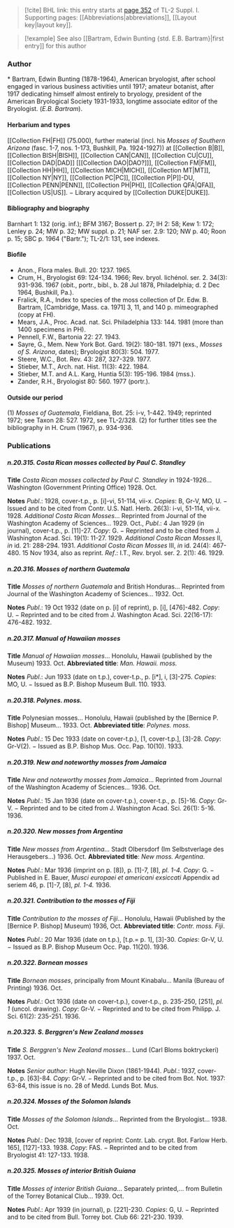 > [!cite] BHL link: this entry starts at [page 352](https://www.biodiversitylibrary.org/item/103858#page/364/mode/1up) of TL-2 Suppl. I.
> Supporting pages: [[Abbreviations|abbreviations]], [[Layout key|layout key]].

> [!example] See also [[Bartram, Edwin Bunting {std. E.B. Bartram}|first entry]] for this author

### Author

\* Bartram, Edwin Bunting (1878-1964), American bryologist, after school engaged in various business activities until 1917; amateur botanist, after 1917 dedicating himself almost entirely to bryology, president of the American Bryological Society 1931-1933, longtime associate editor of the Bryologist. (*E.B. Bartram*).

#### Herbarium and types

[[Collection FH|FH]] (75.000), further material (incl. his *Mosses of Southern Arizona* (fasc. 1-7, nos. 1-173, Bushkill, Pa. 1924-1927)) at [[Collection B|B]], [[Collection BISH|BISH]], [[Collection CAN|CAN]], [[Collection CU|CU]], [[Collection DAD|DAD]] \[[[Collection DAO|DAO?]]\], [[Collection FM|FM]], [[Collection HH|HH]], [[Collection MICH|MICH]], [[Collection MT|MT]], [[Collection NY|NY]], [[Collection PC|PC]], [[Collection P|P]]-DU, [[Collection PENN|PENN]], [[Collection PH|PH]], [[Collection QFA|QFA]], [[Collection US|US]]. − Library acquired by [[Collection DUKE|DUKE]].

#### Bibliography and biography

Barnhart 1: 132 (orig. inf.); BFM 3167; Bossert p. 27; IH 2: 58; Kew 1: 172; Lenley p. 24; MW p. 32; MW suppl. p. 21; NAF ser. 2.9: 120; NW p. 40; Roon p. 15; SBC p. 1964 ("Bartr."); TL-2/1: 131, see indexes.

#### Biofile

- Anon., Flora males. Bull. 20: 1237. 1965.
- Crum, H., Bryologist 69: 124-134. 1966; Rev. bryol. lichénol. ser. 2. 34(3): 931-936. 1967 (obit., portr., bibl., b. 28 Jul 1878, Philadelphia; d. 2 Dec 1964, Bushkill, Pa.).
- Fralick, R.A., Index to species of the moss collection of Dr. Edw. B. Bartram, \[Cambridge, Mass. ca. 1971\] 3, 11, and 140 p. mimeographed (copy at FH).
- Mears, J.A., Proc. Acad. nat. Sci. Philadelphia 133: 144. 1981 (more than 1400 specimens in PH).
- Pennell, F.W., Bartonia 22: 27. 1943.
- Sayre, G., Mem. New York Bot. Gard. 19(2): 180-181. 1971 (exs., *Mosses of S. Arizona*, dates); Bryologist 80(3): 504. 1977.
- Steere, W.C., Bot. Rev. 43: 287, 327-329. 1977.
- Stieber, M.T., Arch. nat. Hist. 11(3): 422. 1984.
- Stieber, M.T. and A.L. Karg, Huntia 5(3): 195-196. 1984 (mss.).
- Zander, R.H., Bryologist 80: 560. 1977 (portr.).

#### Outside our period

(1) *Mosses of Guatemala*, Fieldiana, Bot. 25: i-v, 1-442. 1949; reprinted 1972; see Taxon 28: 527. 1972, see TL-2/328.
(2) for further titles see the bibliography in H. Crum (1967), p. 934-936.

### Publications

##### n.20.315. Costa Rican mosses collected by Paul C. Standley

**Title**
*Costa Rican mosses collected by Paul C. Standley* in 1924-1926... Washington (Government Printing Office) 1928. Oct.

**Notes**
*Publ*.: 1928, cover-t.p., p. \[i\]-vi, 51-114, vii-x. *Copies*: B, Gr-V, MO, U. − Issued and to be cited from Contr. U.S. Natl. Herb. 26(3): i-vi, 51-114, vii-x. 1928.
*Additional Costa Rican Mosses*... Reprinted from Journal of the Washington Academy of Sciences... 1929. Oct., *Publ*.: 4 Jan 1929 (in journal), cover-t.p., p. \[11\]-27. *Copy*: G. − Reprinted and to be cited from J. Washington Acad. Sci. 19(1): 11-27. 1929.
*Additional Costa Rican Mosses* II, *in* id. 21: 288-294. 1931.
*Additional Costa Rican Mosses* III, *in* id. 24(4): 467-480. 15 Nov 1934, also as reprint.
*Ref*.: I.T., Rev. bryol. ser. 2. 2(1): 46. 1929.

##### n.20.316. Mosses of northern Guatemala

**Title**
*Mosses of northern Guatemala* and British Honduras... Reprinted from Journal of the Washington Academy of Sciences... 1932. Oct.

**Notes**
*Publ*.: 19 Oct 1932 (date on p. \[i\] of reprint), p. \[i\], \[476\]-482. *Copy*: U. − Reprinted and to be cited from J. Washington Acad. Sci. 22(16-17): 476-482. 1932.

##### n.20.317. Manual of Hawaiian mosses

**Title**
*Manual of Hawaiian mosses*... Honolulu, Hawaii (published by the Museum) 1933. Oct.
**Abbreviated title**: *Man. Hawaii. moss.*

**Notes**
*Publ*.: Jun 1933 (date on t.p.), cover-t.p., p. \[i\*\], i, \[3\]-275. *Copies*: MO, U. − Issued as B.P. Bishop Museum Bull. 110. 1933.

##### n.20.318. Polynes. moss.

**Title**
Polynesian mosses... Honolulu, Hawaii (published by the \[Bernice P. Bishop\] Museum... 1933. Oct.
**Abbreviated title**: *Polynes. moss.*

**Notes**
*Publ*.: 15 Dec 1933 (date on cover-t.p.), \[1, cover-t.p.\], \[3\]-28. *Copy*: Gr-V(2). − Issued as B.P. Bishop Mus. Occ. Pap. 10(10). 1933.

##### n.20.319. New and noteworthy mosses from Jamaica

**Title**
*New and noteworthy mosses from Jamaica*... Reprinted from Journal of the Washington Academy of Sciences... 1936. Oct.

**Notes**
*Publ*.: 15 Jan 1936 (date on cover-t.p.), cover-t.p., p. \[5\]-16. *Copy*: Gr-V. − Reprinted and to be cited from J. Washington Acad. Sci. 26(1): 5-16. 1936.

##### n.20.320. New mosses from Argentina

**Title**
*New mosses from Argentina*... Stadt Olbersdorf (Im Selbstverlage des Herausgebers...) 1936. Oct.
**Abbreviated title**: *New moss. Argentina*.

**Notes**
*Publ*.: Mar 1936 (imprint on p. \[8\]), p. \[1\]-7, \[8\], *pl. 1-4.* *Copy*: G. − Published in E. Bauer, *Musci europaei et americani exsiccati* Appendix ad seriem 46, p. \[1\]-7, \[8\], *pl. 1-4.* 1936.

##### n.20.321. Contribution to the mosses of Fiji

**Title**
*Contribution to the mosses of Fiji*... Honolulu, Hawaii (Published by the \[Bernice P. Bishop\] Museum) 1936, Oct.
**Abbreviated title**: *Contr. moss. Fiji*.

**Notes**
*Publ*.: 20 Mar 1936 (date on t.p.), \[t.p.= p. 1\], \[3\]-30. *Copies*: Gr-V, U. − Issued as B.P. Bishop Museum Occ. Pap. 11(20). 1936.

##### n.20.322. Bornean mosses

**Title**
*Bornean mosses*, principally from Mount Kinabalu... Manila (Bureau of Printing) 1936. Oct.

**Notes**
*Publ*.: Oct 1936 (date on cover-t.p.), cover-t.p., p. 235-250, \[251\], *pl. 1* (uncol. drawing).
*Copy*: Gr-V. − Reprinted and to be cited from Philipp. J. Sci. 61(2): 235-251. 1936.

##### n.20.323. S. Berggren's New Zealand mosses

**Title**
*S. Berggren's New Zealand mosses*... Lund (Carl Bloms boktryckeri) 1937. Oct.

**Notes**
*Senior author*: Hugh Neville Dixon (1861-1944).
*Publ*.: 1937, cover-t.p., p. \[63\]-84. *Copy*: Gr-V. − Reprinted and to be cited from Bot. Not. 1937: 63-84, this issue is no. 28 of Medd. Lunds Bot. Mus.

##### n.20.324. Mosses of the Solomon Islands

**Title**
*Mosses of the Solomon Islands*... Reprinted from the Bryologist... 1938. Oct.

**Notes**
*Publ*.: Dec 1938, \[cover of reprint: Contr. Lab. crypt. Bot. Farlow Herb. 165\], \[127\]-133. 1938. *Copy*: FAS. − Reprinted and to be cited from Bryologist 41: 127-133. 1938.

##### n.20.325. Mosses of interior British Guiana

**Title**
*Mosses of interior British Guiana*... Separately printed,... from Bulletin of the Torrey Botanical Club... 1939. Oct.

**Notes**
*Publ*.: Apr 1939 (in journal), p. \[221\]-230. *Copies*: G, U. − Reprinted and to be cited from Bull. Torrey bot. Club 66: 221-230. 1939.

